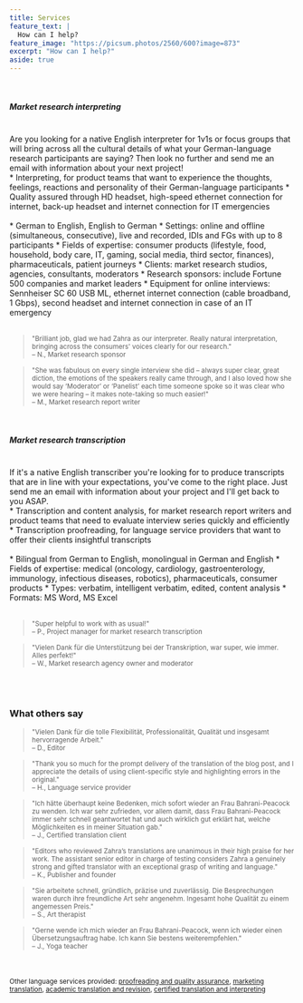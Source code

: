 ```yaml
---
title: Services
feature_text: |
  How can I help?
feature_image: "https://picsum.photos/2560/600?image=873"
excerpt: "How can I help?"
aside: true
---
```


<br>
<h5><a id="market_research_interpreting">Market research interpreting</a></h5>
<br>
Are you looking for a native English interpreter for 1v1s or focus groups that will bring across all the cultural details of what your German-language research participants are saying? Then look no further and send me an email with information about your next project!
<br>
* Interpreting, for product teams that want to experience the thoughts, feelings, reactions and personality of their German-language participants
* Quality assured through HD headset, high-speed ethernet connection for internet, back-up headset and internet connection for IT emergencies
<br><br>
* German to English, English to German
* Settings: online and offline (simultaneous, consecutive), live and recorded, IDIs and FGs with up to 8 participants
* Fields of expertise: consumer products (lifestyle, food, household, body care, IT, gaming, social media, third sector, finances), pharmaceuticals, patient journeys
* Clients: market research studios, agencies, consultants, moderators
* Research sponsors: include Fortune 500 companies and market leaders
* Equipment for online interviews: Sennheiser SC 60 USB ML, ethernet internet connection (cable broadband, 1 Gbps), second headset and internet connection in case of an IT emergency
<br><br>

><small>"Brilliant job, glad we had Zahra as our interpreter. Really natural interpretation, bringing across the consumers' voices clearly for our research."<br>
– N., Market research sponsor</small>

><small>"She was fabulous on every single interview she did – always super clear, great diction, the emotions of the speakers really came through, and I also loved how she would say ‘Moderator’ or ‘Panelist’ each time someone spoke so it was clear who we were hearing – it makes note-taking so much easier!"<br>
– M., Market research report writer</small>

<br>
<h5><a display=none id="market_research_transcription">Market research transcription</a></h5>
<br>
If it's a native English transcriber you're looking for to produce transcripts that are in line with your expectations, you've come to the right place. Just send me an email with information about your project and I'll get back to you ASAP.
<br>
* Transcription and content analysis, for market research report writers and product teams that need to evaluate interview series quickly and efficiently
* Transcription proofreading, for language service providers that want to offer their clients insightful transcripts
<br><br>
* Bilingual from German to English, monolingual in German and English
* Fields of expertise: medical (oncology, cardiology, gastroenterology, immunology, infectious diseases, robotics), pharmaceuticals, consumer products
* Types: verbatim, intelligent verbatim, edited, content analysis
* Formats: MS Word, MS Excel
<br><br>

><small>"Super helpful to work with as usual!"<br>
– P., Project manager for market research transcription</small>

><small>"Vielen Dank für die Unterstützung bei der Transkription, war super, wie immer. Alles perfekt!"<br>
– W., Market research agency owner and moderator</small>

<br><br>
### What others say

><small>"Vielen Dank für die tolle Flexibilität, Professionalität, Qualität und insgesamt hervorragende Arbeit."<br>
– D., Editor</small>

><small>"Thank you so much for the prompt delivery of the translation of the blog post, and I appreciate the details of using client-specific style and highlighting errors in the original."<br>
– H., Language service provider</small>

><small>"Ich hätte überhaupt keine Bedenken, mich sofort wieder an Frau Bahrani-Peacock zu wenden. Ich war sehr zufrieden, vor allem damit, dass Frau Bahrani-Peacock immer sehr schnell geantwortet hat und auch wirklich gut erklärt hat, welche Möglichkeiten es in meiner Situation gab."<br>
– J., Certified translation client</small>

><small>"Editors who reviewed Zahra’s translations are unanimous in their high praise for her work. The assistant senior editor in charge of testing considers Zahra a genuinely strong and gifted translator with an exceptional grasp of writing and language."<br>
– K., Publisher and founder</small>

><small>"Sie arbeitete schnell, gründlich, präzise und zuverlässig. Die Besprechungen waren durch ihre freundliche Art sehr angenehm. Ingesamt hohe Qualität zu einem angemessen Preis."<br>
– S., Art therapist</small>

><small>"Gerne wende ich mich wieder an Frau Bahrani-Peacock, wenn ich wieder einen Übersetzungsauftrag habe. Ich kann Sie bestens weiterempfehlen."<br>
– J., Yoga teacher</small>

<br><br>
<small>Other language services provided: [proofreading and quality assurance](/services/proofreading/ "proofreading and quality assurance"), [marketing translation](/services/marketing-translation/ "marketing translation"), [academic translation and revision](/services/academic-translation/ "academic translation and revision"), [certified translation and interpreting](/services/certified-translation/ "certified translation and interpreting")</small>
